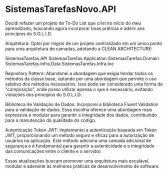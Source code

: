 # SistemasTarefasNovo.API

Decidi refazer um projeto de To-Do List que criei no início do meu aprendizado, buscando agora incorporar boas práticas e aderir aos princípios do S.O.L.I.D.

Arquitetura:
Optei por migrar de um projeto centralizado em um único ponto para uma arquitetura de camadas, adotando a CLEAN ARCHITECTURE:

SistemasTarefas.API
SistemasTarefas.Application
SistemasTarefas.Domain
SistemasTarefas.Infra.Data
SistemasTarefas.Infra.Ioc

Repository Pattern:
Abandonei a abordagem que exigia herdar todos os métodos da classe base, optando por uma abordagem que permite o uso seletivo dos métodos necessários. Isso pode ser considerado uma forma de "composição", onde posso utilizar apenas o que é necessário, evitando violações dos princípios do S.O.L.I.D.

Biblioteca de Validação de Dados:
Incorporei a biblioteca Fluent Validation para a validação de dados. Essa escolha oferece uma abordagem mais expressiva e modular para garantir a integridade dos dados, contribuindo para a manutenção da qualidade do código.

Autenticação Token JWT:
Implementei a autenticação baseada em Token JWT, proporcionando um método seguro e eficaz para a autorização de usuários na aplicação. Este método adiciona uma camada adicional de segurança e é fundamental para garantir a autenticidade e a integridade das comunicações entre o cliente e o servidor.

Essas atualizações buscam promover uma arquitetura mais escalável, modular e aderente às melhores práticas de desenvolvimento de software.

